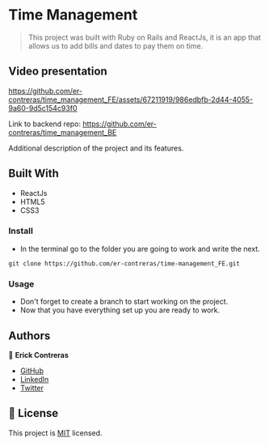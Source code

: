 # Time Management

> This project was built with Ruby on Rails and ReactJs, it is an app that allows us to add bills and dates to pay them on time.

## Video presentation
https://github.com/er-contreras/time_management_FE/assets/67211919/986edbfb-2d44-4055-9a60-9d5c154c93f0

Link to backend repo: https://github.com/er-contreras/time_management_BE

Additional description of the project and its features.

## Built With

- ReactJs
- HTML5
- CSS3

### Install
- In the terminal go to the folder you are going to work and write the next.
```
git clone https://github.com/er-contreras/time-management_FE.git
```
### Usage
- Don't forget to create a branch to start working on the project.
- Now that you have everything set up you are ready to work.

## Authors

👤 **Erick Contreras**

- [GitHub](https://github.com/er-contreras)
- [LinkedIn](https://www.linkedin.com/in/er-contreras/)
- [Twitter](https://twitter.com/er_contreras_)

## 📝 License

This project is [MIT](./LICENSE) licensed.
